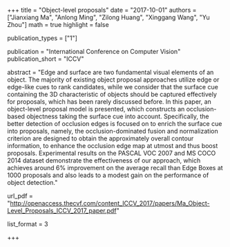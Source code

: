 +++
title = "Object-level proposals"
date = "2017-10-01"
authors = ["Jianxiang Ma", "Anlong Ming", "Zilong Huang", "Xinggang Wang", "Yu Zhou"]
math = true
highlight = false

publication_types = ["1"]

publication = "International Conference on Computer Vision"
publication_short = "ICCV"

abstract = "Edge and surface are two fundamental visual elements of an object. The majority of existing object proposal approaches utilize edge or edge-like cues to rank candidates, while we consider that the surface cue containing the 3D characteristic of objects should be captured effectively for proposals, which has been rarely discussed before. In this paper, an object-level proposal model is presented, which constructs an occlusion-based objectness taking the surface cue into account. Specifically, the better detection of occlusion edges is focused on to enrich the surface cue into proposals, namely, the occlusion-dominated fusion and normalization criterion are designed to obtain the approximately overall contour information, to enhance the occlusion edge map at utmost and thus boost proposals. Experimental results on the PASCAL VOC 2007 and MS COCO 2014 dataset demonstrate the effectiveness of our approach, which achieves around 6% improvement on the average recall than Edge Boxes at 1000 proposals and also leads to a modest gain on the performance of object detection."

url_pdf = "http://openaccess.thecvf.com/content_ICCV_2017/papers/Ma_Object-Level_Proposals_ICCV_2017_paper.pdf"

list_format = 3

+++
